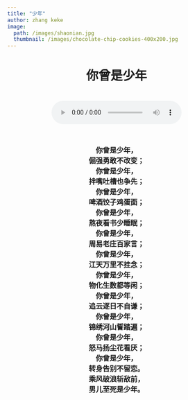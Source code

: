 ```yaml
---
title: "少年"
author: zhang keke
image: 
  path: /images/shaonian.jpg
  thumbnail: /images/chocolate-chip-cookies-400x200.jpg
---
```





<center>


<h1>你曾是少年<h1>



<audio controls loop="loop" controls="controls">
				<source src="/audio/shaonian.mp3" type="audio/mpeg">
			Your browser does not support the audio element.
			</audio>

<pre><code><font size="3">
你曾是少年，
倔强勇敢不改变；
你曾是少年，
拌嘴吐槽也争先；
你曾是少年，
啤酒饺子鸡蛋面；
你曾是少年，
熬夜看书少睡眠；
你曾是少年，
周易老庄百家言；
你曾是少年，
江天万里不挂念；
你曾是少年，
物化生数都等闲；
你曾是少年，
追云逐日不自谦；
你曾是少年，
锦绣河山誓踏遍；
你曾是少年，
怒马扬尘花看厌；
你曾是少年，
转身告别不留恋。
乘风破浪斩敌前，
男儿至死是少年。
</font>
</code></pre>

</center>

